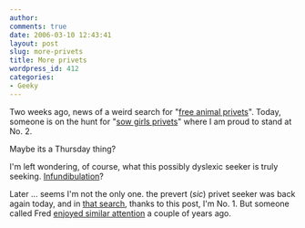 ```yaml
---
author:
comments: true
date: 2006-03-10 12:43:41
layout: post
slug: more-privets
title: More privets
wordpress_id: 412
categories:
- Geeky
---
```


Two weeks ago, news of a weird search for "[free animal privets](http://jeremycherfas.net/wp/archives/2006/02/23/what-the/)". Today, someone is on the hunt for "[sow girls privets](http://www.google.com/search?hl=en&q=Sow++Girls++Privets)" where I am proud to stand at No. 2.

Maybe its a Thursday thing?

I'm left wondering, of course, what this possibly dyslexic seeker is truly seeking. [Infundibulation](http://www.google.com/search?client=safari&rls=en-us&q=infundibulation&ie=UTF-8&oe=UTF-8)?

Later ... seems I'm not the only one. the prevert (_sic_) privet seeker was back again today, and in [that search](http://search.msn.com/results.aspx?q=girls+privets&FORM=MSNH&srch_type=0), thanks to this post, I'm No. 1. But someone called Fred [enjoyed similar attention](http://www.fragmentsfromfloyd.com/fragments/2004/04/bushes.html) a couple of years ago.
